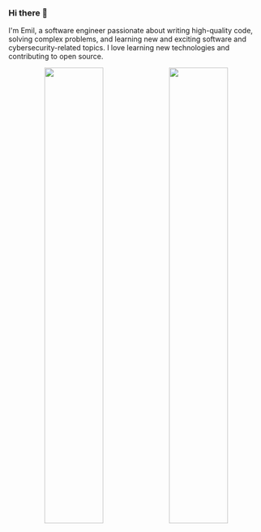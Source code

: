 ### Hi there 👋

I'm Emil, a software engineer passionate about writing high-quality code, solving complex problems, and learning new and exciting software and cybersecurity-related topics. I love learning new technologies and contributing to open source.

<p align="center">
  <img width="48%" src="https://github-readme-stats.vercel.app/api?username=Emilprivate&show_icons=true&theme=radical" />
  <img width="48%" src="https://github-readme-stats.vercel.app/api/top-langs/?username=Emilprivate&layout=compact&theme=radical" />
</p>
